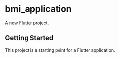 # bmi_application

A new Flutter project.

## Getting Started

This project is a starting point for a Flutter application.
